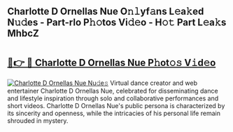 ## Charlotte D Ornellas Nue O𝚗𝚕yf𝚊ns L𝚎a𝚔ed N𝚞𝚍es - Part-rlo P𝚑𝚘tos Vi𝚍𝚎o - H𝚘𝚝 Part L𝚎a𝚔s MhbcZ

# <h2><a href="http://kfcln58.oniu.top/?m=Charlotte+D+Ornellas+Nue">🔗👉 🔴 Charlotte D Ornellas Nue P𝚑ot𝚘𝚜 V𝚒d𝚎o</a></h2>

[![Charlotte D Ornellas Nue Nu𝚍e𝚜](https://i.imgur.com/0qMVB7G.gif)](http://kfcln58.oniu.top/?m=Charlotte+D+Ornellas+Nue)
Virtual dance creator and web entertainer Charlotte D Ornellas Nue, celebrated for disseminating dance and lifestyle inspiration through solo and collaborative performances and short videos. Charlotte D Ornellas Nue's public persona is characterized by its sincerity and openness, while the intricacies of his personal life remain shrouded in mystery.  
